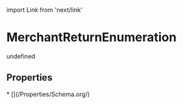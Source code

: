 import Link from 'next/link'
# MerchantReturnEnumeration

undefined

## Properties

<Grid>
* [](/Properties/Schema.org/)

</Grid>

